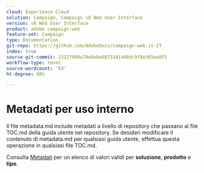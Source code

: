 ```yaml
---
cloud: Experience Cloud
solution: Campaign, Campaign v8 Web User Interface
version: v8 Web User Interface
product: adobe campaign-web
feature-set: Campaign
type: Documentation
git-repo: https://github.com/AdobeDocs/campaign-web.it-IT
index: true
source-git-commit: 23127900a70e0a6e6873141448dc9f8e365ea0f5
workflow-type: tm+mt
source-wordcount: '53'
ht-degree: 98%

---
```



# Metadati per uso interno

Il file metadata.md include metadati a livello di repository che passano ai file TOC.md della guida utente nel repository. Se desideri modificare il contenuto di metadata.md per qualsiasi guida utente, effettua questa operazione in qualsiasi file TOC.md.

Consulta [Metadati](https://experienceleague.adobe.com/docs/authoring-guide-exl/using/editing/user-guide-setup/metadata.html?lang=it) per un elenco di valori validi per **soluzione**, **prodotto** e **tipo**.
